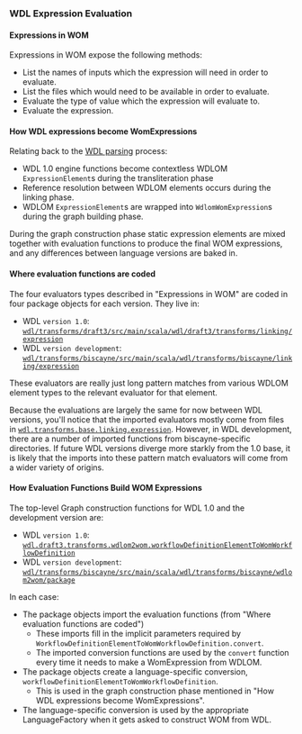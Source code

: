 ### WDL Expression Evaluation

#### Expressions in WOM

Expressions in WOM expose the following methods:

* List the names of inputs which the expression will need in order to evaluate.
* List the files which would need to be available in order to evaluate.
* Evaluate the type of value which the expression will evaluate to.
* Evaluate the expression.  

#### How WDL expressions become WomExpressions

Relating back to the [WDL parsing](../workflowParsing/wdlParsingOverview.md) process:

* WDL 1.0 engine functions become contextless WDLOM `ExpressionElement`s during the transliteration phase
* Reference resolution between WDLOM elements occurs during the linking phase. 
* WDLOM `ExpressionElement`s are wrapped into `WdlomWomExpression`s during the graph building phase.

During the graph construction phase static expression elements are mixed together with evaluation functions
to produce the final WOM expressions, and any differences between language versions are baked in. 

#### Where evaluation functions are coded

The four evaluators types described in "Expressions in WOM" are coded in four package objects for each version. They live in:

* WDL `version 1.0`: [`wdl/transforms/draft3/src/main/scala/wdl/draft3/transforms/linking/expression`](https://github.com/broadinstitute/cromwell/tree/develop/wdl/transforms/draft3/src/main/scala/wdl/draft3/transforms/linking/expression)
* WDL `version development`: [`wdl/transforms/biscayne/src/main/scala/wdl/transforms/biscayne/linking/expression`](https://github.com/broadinstitute/cromwell/tree/develop/wdl/transforms/biscayne/src/test/scala/wdl/transforms/biscayne/linking/expression)

These evaluators are really just long pattern matches from various WDLOM element types to the relevant evaluator for that element.

Because the evaluations are largely the same for now between WDL versions, you'll notice that the imported evaluators mostly come from files 
in [`wdl.transforms.base.linking.expression`](https://github.com/broadinstitute/cromwell/tree/develop/wdl/transforms/new-base/src/main/scala/wdl/transforms/base/linking/expression). However, in WDL development, there are a number of imported functions from biscayne-specific directories.
If future WDL versions diverge more starkly from the 1.0 base, it is likely that the imports into these pattern match evaluators will come from a
wider variety of origins.

#### How Evaluation Functions Build WOM Expressions

The top-level Graph construction functions for WDL 1.0 and the development version are:

* WDL `version 1.0`: [`wdl.draft3.transforms.wdlom2wom.workflowDefinitionElementToWomWorkflowDefinition`](https://github.com/broadinstitute/cromwell/blob/develop/wdl/transforms/draft3/src/main/scala/wdl/draft3/transforms/wdlom2wom/package.scala)
* WDL `version development`: [`wdl/transforms/biscayne/src/main/scala/wdl/transforms/biscayne/wdlom2wom/package`](https://github.com/broadinstitute/cromwell/blob/develop/wdl/transforms/biscayne/src/main/scala/wdl/transforms/biscayne/wdlom2wom/package.scala)

In each case:

* The package objects import the evaluation functions (from "Where evaluation functions are coded")
    * These imports fill in the implicit parameters required by `WorkflowDefinitionElementToWomWorkflowDefinition.convert`.
    * The imported conversion functions are used by the `convert` function every time it needs to make a WomExpression from WDLOM.
* The package objects create a language-specific conversion, `workflowDefinitionElementToWomWorkflowDefinition`.
    * This is used in the graph construction phase mentioned in "How WDL expressions become WomExpressions".
* The language-specific conversion is used by the appropriate LanguageFactory when it gets asked to construct WOM from WDL. 
